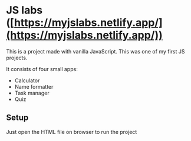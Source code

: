 # JS labs ([https://myjslabs.netlify.app/](https://myjslabs.netlify.app/))

This is a project made with vanilla JavaScript.
This was one of my first JS projects.

It consists of four small apps:

 - Calculator
 - Name formatter
 - Task manager
 - Quiz

Setup
---
Just open the HTML file on browser to run the project

